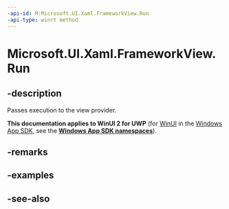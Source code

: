 ```yaml
---
-api-id: M:Microsoft.UI.Xaml.FrameworkView.Run
-api-type: winrt method
---
```


<!-- Method syntax
public void Run()
-->

# Microsoft.UI.Xaml.FrameworkView.Run

## -description
Passes execution to the view provider.

**This documentation applies to WinUI 2 for UWP** (for [WinUI](/windows/apps/winui/winui3/) in the [Windows App SDK](/windows/apps/windows-app-sdk/), see the **[Windows App SDK namespaces](/windows/windows-app-sdk/api/winrt/)**).

## -remarks

## -examples

## -see-also
